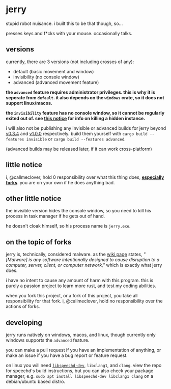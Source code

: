 # jerry

stupid robot nuisance.
i built this to be that though, so...

presses keys and f\*cks with your mouse. occasionally talks.

## versions

currently, there are 3 versions (not including crosses of any):

- default (basic movement and window)
- invisibility (no console window)
- advanced (advanced movement feature)

**the `advanced` feature requires administrator privileges. this is why it is seperate from `default`. it also depends on the `windows` crate, so it does not support linux/macos.**

**the `invisibility` feature has no console window, so it cannot be regularly exited out of. see [this notice](#other-little-notice) for info on killing a hidden instance.**

i will also not be publishing any invisible or advanced builds for jerry beyond [v0.3.4](https://github.com/callmeclover/jerry/releases/tag/v0.3.4) and [v1.0.0](https://github.com/callmeclover/jerry/releases/tag/v1.0.0) respectively. build them yourself with `cargo build --features invisible` or `cargo build --features advanced`.

(advanced builds may be released later, if it can work cross-platform)

## little notice

i, @callmeclover, hold 0 responsibility over what this thing does, [**especially forks**](#on-the-topic-of-forks). you are on your own if he does anything bad.

## other little notice

the invisible version hides the console window, so you need to kill his process in task manager if he gets out of hand.

he doesn't cloak himself, so his process name is `jerry.exe`.

## on the topic of forks

jerry is, technically, considered malware. as the [wiki page](https://wikipedia.com/wiki/Malware) states, _"[Malware] is any software intentionally designed to cause disruption to a computer, server, client, or computer network,"_ which is exactly what jerry does.

i have no intent to cause any amount of harm with this program. this is purely a passion project to learn more rust, and test my coding abilities.

when you fork this project, or a fork of this project, you take all responsibility for that fork. i, @callmeclover, hold no responsibility over the actions of forks.

## developing

jerry runs natively on windows, macos, and linux, though currently only windows supports the `advanced` feature.

you can make a pull request if you have an implementation of anything, or make an issue if you have a bug report or feature request.

on linux you will need [`libspeechd-dev`](https://github.com/brailcom/speechd), `libclang1`, and `clang`. view the repo for speechd's build instructions, but you can also check your package manager, e.g. `sudo apt install libspeechd-dev libclang1 clang` on a debian/ubuntu based distro.
